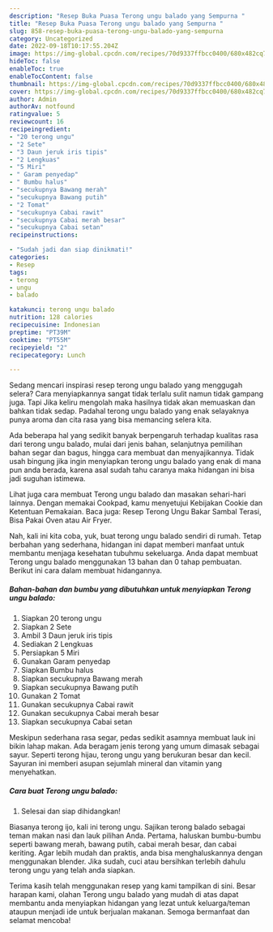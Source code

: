 ```yaml
---
description: "Resep Buka Puasa Terong ungu balado yang Sempurna "
title: "Resep Buka Puasa Terong ungu balado yang Sempurna "
slug: 858-resep-buka-puasa-terong-ungu-balado-yang-sempurna
category: Uncategorized
date: 2022-09-18T10:17:55.204Z
image: https://img-global.cpcdn.com/recipes/70d9337ffbcc0400/680x482cq70/terong-ungu-balado-foto-resep-utama.jpg
hideToc: false
enableToc: true
enableTocContent: false
thumbnail: https://img-global.cpcdn.com/recipes/70d9337ffbcc0400/680x482cq70/terong-ungu-balado-foto-resep-utama.jpg
cover: https://img-global.cpcdn.com/recipes/70d9337ffbcc0400/680x482cq70/terong-ungu-balado-foto-resep-utama.jpg
author: Admin
authorAv: notfound
ratingvalue: 5
reviewcount: 16
recipeingredient:
- "20 terong ungu"
- "2 Sete"
- "3 Daun jeruk iris tipis"
- "2 Lengkuas"
- "5 Miri"
- " Garam penyedap"
- " Bumbu halus"
- "secukupnya Bawang merah"
- "secukupnya Bawang putih"
- "2 Tomat"
- "secukupnya Cabai rawit"
- "secukupnya Cabai merah besar"
- "secukupnya Cabai setan"
recipeinstructions:

- "Sudah jadi dan siap dinikmati!"
categories:
- Resep
tags:
- terong
- ungu
- balado

katakunci: terong ungu balado 
nutrition: 128 calories
recipecuisine: Indonesian
preptime: "PT39M"
cooktime: "PT55M"
recipeyield: "2"
recipecategory: Lunch

---
```



Sedang mencari inspirasi resep terong ungu balado yang menggugah selera? Cara menyiapkannya sangat tidak terlalu sulit namun tidak gampang juga. Tapi Jika keliru mengolah maka hasilnya tidak akan memuaskan dan bahkan tidak sedap. Padahal terong ungu balado yang enak selayaknya punya aroma dan cita rasa yang bisa memancing selera kita.


Ada beberapa hal yang sedikit banyak berpengaruh terhadap kualitas rasa dari terong ungu balado, mulai dari jenis bahan, selanjutnya pemilihan bahan segar dan bagus, hingga cara membuat dan menyajikannya. Tidak usah bingung jika ingin menyiapkan terong ungu balado yang enak di mana pun anda berada, karena asal sudah tahu caranya maka hidangan ini bisa jadi suguhan istimewa.

Lihat juga cara membuat Terong ungu balado dan masakan sehari-hari lainnya. Dengan memakai Cookpad, kamu menyetujui Kebijakan Cookie dan Ketentuan Pemakaian. Baca juga: Resep Terong Ungu Bakar Sambal Terasi, Bisa Pakai Oven atau Air Fryer.


Nah, kali ini kita coba, yuk, buat terong ungu balado sendiri di rumah. Tetap berbahan yang sederhana, hidangan ini dapat memberi manfaat untuk membantu menjaga kesehatan tubuhmu sekeluarga. Anda dapat membuat Terong ungu balado menggunakan 13 bahan dan 0 tahap pembuatan. Berikut ini cara dalam membuat hidangannya.

<!--inarticleads1-->

##### Bahan-bahan dan bumbu yang dibutuhkan untuk menyiapkan Terong ungu balado:

1. Siapkan 20 terong ungu
1. Siapkan 2 Sete
1. Ambil 3 Daun jeruk iris tipis
1. Sediakan 2 Lengkuas
1. Persiapkan 5 Miri
1. Gunakan  Garam penyedap
1. Siapkan  Bumbu halus
1. Siapkan secukupnya Bawang merah
1. Siapkan secukupnya Bawang putih
1. Gunakan 2 Tomat
1. Gunakan secukupnya Cabai rawit
1. Gunakan secukupnya Cabai merah besar
1. Siapkan secukupnya Cabai setan


Meskipun sederhana rasa segar, pedas sedikit asamnya membuat lauk ini bikin lahap makan. Ada beragam jenis terong yang umum dimasak sebagai sayur. Seperti terong hijau, terong ungu yang berukuran besar dan kecil. Sayuran ini memberi asupan sejumlah mineral dan vitamin yang menyehatkan. 

<!--inarticleads2-->

##### Cara buat Terong ungu balado:


1. Selesai dan siap dihidangkan!

Biasanya terong ijo, kali ini terong ungu. Sajikan terong balado sebagai teman makan nasi dan lauk pilihan Anda. Pertama, haluskan bumbu-bumbu seperti bawang merah, bawang putih, cabai merah besar, dan cabai keriting. Agar lebih mudah dan praktis, anda bisa menghaluskannya dengan menggunakan blender. Jika sudah, cuci atau bersihkan terlebih dahulu terong ungu yang telah anda siapkan. 

Terima kasih telah menggunakan resep yang kami tampilkan di sini. Besar harapan kami, olahan Terong ungu balado yang mudah di atas dapat membantu anda menyiapkan hidangan yang lezat untuk keluarga/teman ataupun menjadi ide untuk berjualan makanan. Semoga bermanfaat dan selamat mencoba!
